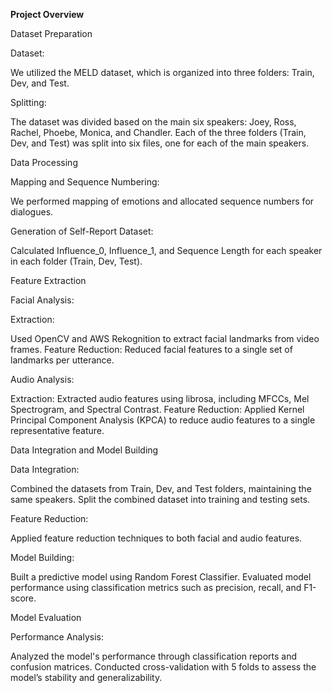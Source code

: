 **Project Overview**

Dataset Preparation

Dataset:

We utilized the MELD dataset, which is organized into three folders: Train, Dev, and Test.

Splitting:

The dataset was divided based on the main six speakers: Joey, Ross, Rachel, Phoebe, Monica, and Chandler.
Each of the three folders (Train, Dev, and Test) was split into six files, one for each of the main speakers.

Data Processing

Mapping and Sequence Numbering:

We performed mapping of emotions and allocated sequence numbers for dialogues.

Generation of Self-Report Dataset:

Calculated Influence_0, Influence_1, and Sequence Length for each speaker in each folder (Train, Dev, Test).

Feature Extraction

Facial Analysis:

Extraction:

Used OpenCV and AWS Rekognition to extract facial landmarks from video frames.
Feature Reduction: Reduced facial features to a single set of landmarks per utterance.

Audio Analysis:

Extraction: Extracted audio features using librosa, including MFCCs, Mel Spectrogram, and Spectral Contrast.
Feature Reduction: Applied Kernel Principal Component Analysis (KPCA) to reduce audio features to a single representative feature.

Data Integration and Model Building

Data Integration:

Combined the datasets from Train, Dev, and Test folders, maintaining the same speakers.
Split the combined dataset into training and testing sets.

Feature Reduction:

Applied feature reduction techniques to both facial and audio features.

Model Building:

Built a predictive model using Random Forest Classifier.
Evaluated model performance using classification metrics such as precision, recall, and F1-score.

Model Evaluation

Performance Analysis:

Analyzed the model's performance through classification reports and confusion matrices.
Conducted cross-validation with 5 folds to assess the model’s stability and generalizability.
